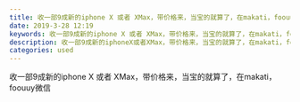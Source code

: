```yaml
---
title: 收一部9成新的iphone X 或者 XMax，带价格来，当宝的就算了，在makati，foouuy
date: 2019-3-28 12:19
keywords: 收一部9成新的iphone X 或者 XMax，带价格来，当宝的就算了，在makati，foouuy
description: 收一部9成新的iphoneX或者XMax，带价格来，当宝的就算了，在makati，foouuy微信
categories: used
---
```

<td class="t_f" id="postmessage_3327361">

收一部9成新的iphone X 或者 XMax，带价格来，当宝的就算了，在makati，foouuy微信<br/>
</td>
